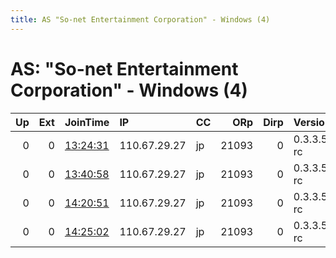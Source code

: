 ```yaml
---
title: AS "So-net Entertainment Corporation" - Windows (4)
---
```


# AS: "So-net Entertainment Corporation" - Windows (4)

|   Up |   Ext | JoinTime                                                                                            | IP           | CC   |   ORp |   Dirp | Version    | Contact   | Nickname   |   eFamMembers |
|-----:|------:|:----------------------------------------------------------------------------------------------------|:-------------|:-----|------:|-------:|:-----------|:----------|:-----------|--------------:|
|    0 |     0 | [13:24:31](https://metrics.torproject.org/rs.html#details/2B6E35ACC7DAEC7FD098CE26CD9DD370E5358A9F) | 110.67.29.27 | jp   | 21093 |      0 | 0.3.3.5-rc | None      | default    |             1 |
|    0 |     0 | [13:40:58](https://metrics.torproject.org/rs.html#details/C02A9E3A11472BBAE48ACE6BA3CDBACC8EDFA682) | 110.67.29.27 | jp   | 21093 |      0 | 0.3.3.5-rc | None      | default    |             1 |
|    0 |     0 | [14:20:51](https://metrics.torproject.org/rs.html#details/3CEBAEF1200DDEEAD83787054960D7710086B111) | 110.67.29.27 | jp   | 21093 |      0 | 0.3.3.5-rc | None      | default    |             1 |
|    0 |     0 | [14:25:02](https://metrics.torproject.org/rs.html#details/4D229F4AEC1D3B9C17D33EE8999995B24D33B145) | 110.67.29.27 | jp   | 21093 |      0 | 0.3.3.5-rc | None      | default    |             1 |
